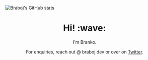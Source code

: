 ![Braboj's GitHub stats](https://github-readme-stats.vercel.app/api?username=braboj)
  
<h1 align='center'> Hi! :wave:</h1>

<p align='center'> I'm Branko. </p>
<p align='center'>For enquiries, reach out @ braboj.dev or over on <a href="https://twitter.com/braboj">Twitter</a>.</p>

